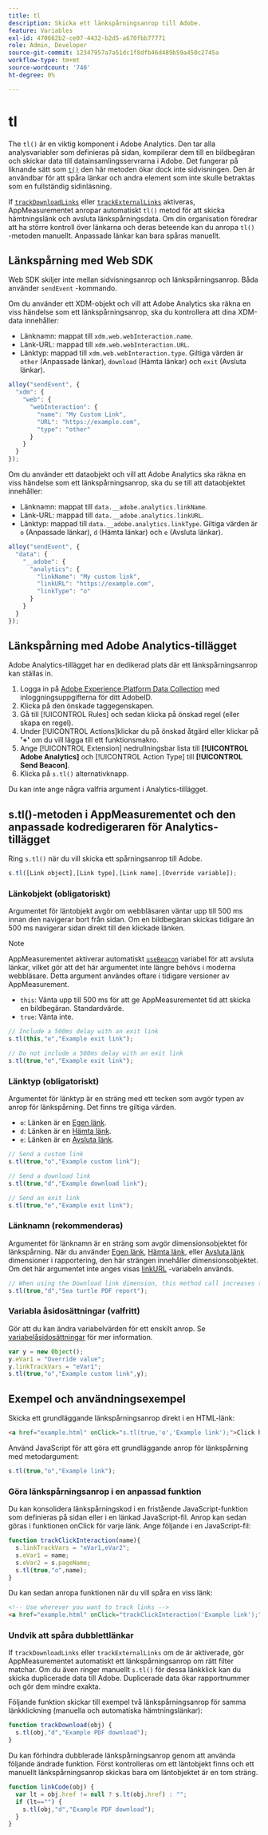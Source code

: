 ```yaml
---
title: tl
description: Skicka ett länkspårningsanrop till Adobe.
feature: Variables
exl-id: 470662b2-ce07-4432-b2d5-a670fbb77771
role: Admin, Developer
source-git-commit: 12347957a7a51dc1f8dfb46d489b59a450c2745a
workflow-type: tm+mt
source-wordcount: '740'
ht-degree: 0%

---
```


# tl

The `tl()` är en viktig komponent i Adobe Analytics. Den tar alla analysvariabler som definieras på sidan, kompilerar dem till en bildbegäran och skickar data till datainsamlingsservrarna i Adobe. Det fungerar på liknande sätt som [`t()`](t-method.md) den här metoden ökar dock inte sidvisningen. Den är användbar för att spåra länkar och andra element som inte skulle betraktas som en fullständig sidinläsning.

If [`trackDownloadLinks`](../config-vars/trackdownloadlinks.md) eller [`trackExternalLinks`](../config-vars/trackexternallinks.md) aktiveras, AppMeasurementet anropar automatiskt `tl()` metod för att skicka hämtningslänk och avsluta länkspårningsdata. Om din organisation föredrar att ha större kontroll över länkarna och deras beteende kan du anropa `tl()` -metoden manuellt. Anpassade länkar kan bara spåras manuellt.

## Länkspårning med Web SDK

Web SDK skiljer inte mellan sidvisningsanrop och länkspårningsanrop. Båda använder `sendEvent` -kommando.

Om du använder ett XDM-objekt och vill att Adobe Analytics ska räkna en viss händelse som ett länkspårningsanrop, ska du kontrollera att dina XDM-data innehåller:

* Länknamn: mappat till `xdm.web.webInteraction.name`.
* Länk-URL: mappad till `xdm.web.webInteraction.URL`.
* Länktyp: mappad till `xdm.web.webInteraction.type`. Giltiga värden är `other` (Anpassade länkar), `download` (Hämta länkar) och `exit` (Avsluta länkar).

```js
alloy("sendEvent", {
  "xdm": {
    "web": {
      "webInteraction": {
        "name": "My Custom Link",
        "URL": "https://example.com",
        "type": "other"
      }
    }
  }
});
```

Om du använder ett dataobjekt och vill att Adobe Analytics ska räkna en viss händelse som ett länkspårningsanrop, ska du se till att dataobjektet innehåller:

* Länknamn: mappat till `data.__adobe.analytics.linkName`.
* Länk-URL: mappad till `data.__adobe.analytics.linkURL`.
* Länktyp: mappad till `data.__adobe.analytics.linkType`. Giltiga värden är `o` (Anpassade länkar), `d` (Hämta länkar) och `e` (Avsluta länkar).

```js
alloy("sendEvent", {
  "data": {
    "__adobe": {
      "analytics": {
        "linkName": "My custom link",
        "linkURL": "https://example.com",
        "linkType": "o"
      }
    }
  }
});
```

## Länkspårning med Adobe Analytics-tillägget

Adobe Analytics-tillägget har en dedikerad plats där ett länkspårningsanrop kan ställas in.

1. Logga in på [Adobe Experience Platform Data Collection](https://experience.adobe.com/data-collection) med inloggningsuppgifterna för ditt AdobeID.
1. Klicka på den önskade taggegenskapen.
1. Gå till [!UICONTROL Rules] och sedan klicka på önskad regel (eller skapa en regel).
1. Under [!UICONTROL Actions]klickar du på önskad åtgärd eller klickar på **&#39;+&#39;** om du vill lägga till ett funktionsmakro.
1. Ange [!UICONTROL Extension] nedrullningsbar lista till **[!UICONTROL Adobe Analytics]** och [!UICONTROL Action Type] till **[!UICONTROL Send Beacon]**.
1. Klicka på `s.tl()` alternativknapp.

Du kan inte ange några valfria argument i Analytics-tillägget.

## s.tl()-metoden i AppMeasurementet och den anpassade kodredigeraren för Analytics-tillägget

Ring `s.tl()` när du vill skicka ett spårningsanrop till Adobe.

```js
s.tl([Link object],[Link type],[Link name],[Override variable]);
```

### Länkobjekt (obligatoriskt)

Argumentet för läntobjekt avgör om webbläsaren väntar upp till 500 ms innan den navigerar bort från sidan. Om en bildbegäran skickas tidigare än 500 ms navigerar sidan direkt till den klickade länken.

>[!NOTE]
>
>AppMeasurementet aktiverar automatiskt [`useBeacon`](../config-vars/usebeacon.md) variabel för att avsluta länkar, vilket gör att det här argumentet inte längre behövs i moderna webbläsare. Detta argument användes oftare i tidigare versioner av AppMeasurement.

* `this`: Vänta upp till 500 ms för att ge AppMeasurementet tid att skicka en bildbegäran. Standardvärde.
* `true`: Vänta inte.

```JavaScript
// Include a 500ms delay with an exit link
s.tl(this,"e","Example exit link");

// Do not include a 500ms delay with an exit link
s.tl(true,"e","Example exit link");
```

### Länktyp (obligatoriskt)

Argumentet för länktyp är en sträng med ett tecken som avgör typen av anrop för länkspårning. Det finns tre giltiga värden.

* `o`: Länken är en [Egen länk](/help/components/dimensions/custom-link.md).
* `d`: Länken är en [Hämta länk](/help/components/dimensions/download-link.md).
* `e`: Länken är en [Avsluta länk](/help/components/dimensions/exit-link.md).

```js
// Send a custom link
s.tl(true,"o","Example custom link");

// Send a download link
s.tl(true,"d","Example download link");

// Send an exit link
s.tl(true,"e","Example exit link");
```

### Länknamn (rekommenderas)

Argumentet för länknamn är en sträng som avgör dimensionsobjektet för länkspårning. När du använder [Egen länk](/help/components/dimensions/custom-link.md), [Hämta länk](/help/components/dimensions/download-link.md), eller [Avsluta länk](/help/components/dimensions/exit-link.md) dimensioner i rapportering, den här strängen innehåller dimensionsobjektet. Om det här argumentet inte anges visas [linkURL](../config-vars/linkurl.md) -variabeln används.

```js
// When using the Download link dimension, this method call increases the occurrences metric for "Sea turtle PDF report" by 1.
s.tl(true,"d","Sea turtle PDF report");
```

### Variabla åsidosättningar (valfritt)

Gör att du kan ändra variabelvärden för ett enskilt anrop. Se [variabelåsidosättningar](../../js/overrides.md) för mer information.

```js
var y = new Object();
y.eVar1 = "Override value";
y.linkTrackVars = "eVar1";
s.tl(true,"o","Example custom link",y);
```

## Exempel och användningsexempel

Skicka ett grundläggande länkspårningsanrop direkt i en HTML-länk:

```HTML
<a href="example.html" onClick="s.tl(true,'o','Example link');">Click here</a>
```

Använd JavaScript för att göra ett grundläggande anrop för länkspårning med metodargument:

```JavaScript
s.tl(true,"o","Example link");
```

### Göra länkspårningsanrop i en anpassad funktion

Du kan konsolidera länkspårningskod i en fristående JavaScript-funktion som definieras på sidan eller i en länkad JavaScript-fil. Anrop kan sedan göras i funktionen onClick för varje länk. Ange följande i en JavaScript-fil:

```JavaScript
function trackClickInteraction(name){
  s.linkTrackVars = "eVar1,eVar2";
  s.eVar1 = name;
  s.eVar2 = s.pageName;
  s.tl(true,"o",name);
}
```

Du kan sedan anropa funktionen när du vill spåra en viss länk:

```HTML
<!-- Use wherever you want to track links -->
<a href="example.html" onClick="trackClickInteraction('Example link');">Click here</a>
```

### Undvik att spåra dubblettlänkar

If `trackDownloadLinks` eller `trackExternalLinks` om de är aktiverade, gör AppMeasurementet automatiskt ett länkspårningsanrop om rätt filter matchar. Om du även ringer manuellt `s.tl()` för dessa länkklick kan du skicka duplicerade data till Adobe. Duplicerade data ökar rapportnummer och gör dem mindre exakta.

Följande funktion skickar till exempel två länkspårningsanrop för samma länkklickning (manuella och automatiska hämtningslänkar):

```JavaScript
function trackDownload(obj) {
  s.tl(obj,"d","Example PDF download");
}
```

Du kan förhindra dubblerade länkspårningsanrop genom att använda följande ändrade funktion. Först kontrolleras om ett läntobjekt finns och ett manuellt länkspårningsanrop skickas bara om läntobjektet är en tom sträng.

```JavaScript
function linkCode(obj) {
  var lt = obj.href != null ? s.lt(obj.href) : "";
  if (lt=="") {
    s.tl(obj,"d","Example PDF download");
  }
}
```
